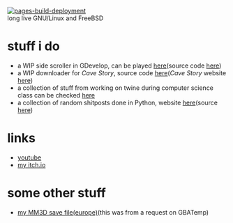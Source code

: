 [![pages-build-deployment](https://github.com/niltok64/niltok64.github.io/actions/workflows/pages/pages-build-deployment/badge.svg)](https://github.com/niltok64/niltok64.github.io/actions/workflows/pages/pages-build-deployment)<br>
long live GNU/Linux and FreeBSD
# stuff i do
- a WIP side scroller in GDevelop, can be played [here](https://niltok64.itch.io/ninj)(source code [here](https://github.com/niltok64/ninj))
- a WIP downloader for *Cave Story*, source code [here](https://github.com/niltok64/CSDL)(*Cave Story* website [here](https://www.cavestory.org/))
- a collection of stuff from working on twine during computer science class can be checked [here](https://niltok64.github.io/twinestuff/)
- a collection of random shitposts done in Python, website [here](https://niltok64.github.io/the-useless-collection/)(source [here](https://github.com/niltok64/the-useless-collection))

# links
- [youtube](https://www.youtube.com/channel/UCJNNIz40xVgEDD2fzrfrRaA/featured)
- [my itch.io](https://niltok.itch.io/)

# some other stuff
- [my MM3D save file(europe)](https://github.com/niltok64/niltok64.github.io/raw/main/assets/save0.bin)(this was from a request on GBATemp)
